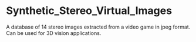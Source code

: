 # Synthetic_Stereo_Virtual_Images
A database of 14 stereo images extracted from a video game in jpeg format. Can be used for 3D vision applications.
